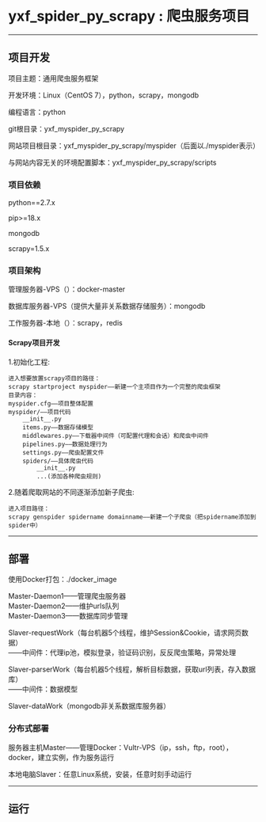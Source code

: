yxf_spider_py_scrapy : 爬虫服务项目
=========================================================

------------

## 项目开发

项目主题：通用爬虫服务框架  

开发环境：Linux（CentOS 7），python，scrapy，mongodb  

编程语言：python  

git根目录：yxf_myspider_py_scrapy  

网站项目根目录：yxf_myspider_py_scrapy/myspider（后面以./myspider表示）  

与网站内容无关的环境配置脚本：yxf_myspider_py_scrapy/scripts  

### 项目依赖  

python==2.7.x  

pip>=18.x  

mongodb  

scrapy=1.5.x  

### 项目架构

管理服务器-VPS（）：docker-master

数据库服务器-VPS（提供大量非关系数据存储服务）：mongodb  

工作服务器-本地（）：scrapy，redis  

#### Scrapy项目开发  

1.初始化工程:  

	进入想要放置scrapy项目的路径：
	scrapy startproject myspider——新建一个主项目作为一个完整的爬虫框架
	目录内容：
	myspider.cfg——项目整体配置
	myspider/——项目代码
	    __init__.py
	    items.py——数据存储模型
	    middlewares.py——下载器中间件（可配置代理和会话）和爬虫中间件
	    pipelines.py——数据处理行为
	    settings.py——爬虫配置文件
	    spiders/——具体爬虫代码
	        __init__.py
	        ...(添加各种爬虫规则)

2.随着爬取网站的不同逐渐添加新子爬虫:  

	进入项目路径：
	scrapy genspider spidername domainname——新建一个子爬虫（把spidername添加到spider中）

------------

## 部署

使用Docker打包：./docker_image  

Master-Daemon1——管理爬虫服务器  
Master-Daemon2——维护urls队列  
Master-Daemon3——数据库同步管理  

Slaver-requestWork（每台机器5个线程，维护Session&Cookie，请求网页数据）  
——中间件：代理ip池，模拟登录，验证码识别，反反爬虫策略，异常处理  

Slaver-parserWork（每台机器5个线程，解析目标数据，获取url列表，存入数据库）  
——中间件：数据模型  

Slaver-dataWork（mongodb非关系数据库服务器）  

### 分布式部署

服务器主机Master——管理Docker：Vultr-VPS（ip，ssh，ftp，root），docker，建立实例，作为服务运行  

本地电脑Slaver：任意Linux系统，安装，任意时刻手动运行  

------------

## 运行
